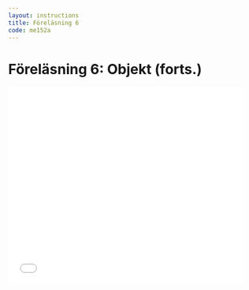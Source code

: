 ```yaml
---
layout: instructions
title: Föreläsning 6
code: me152a
---
```


# Föreläsning 6: Objekt (forts.)

<div class="video">
    <iframe src="//www.slideshare.net/slideshow/embed_code/45387957" width="476" height="400" frameborder="0" marginwidth="0" marginheight="0" scrolling="no"></iframe>
</div>
